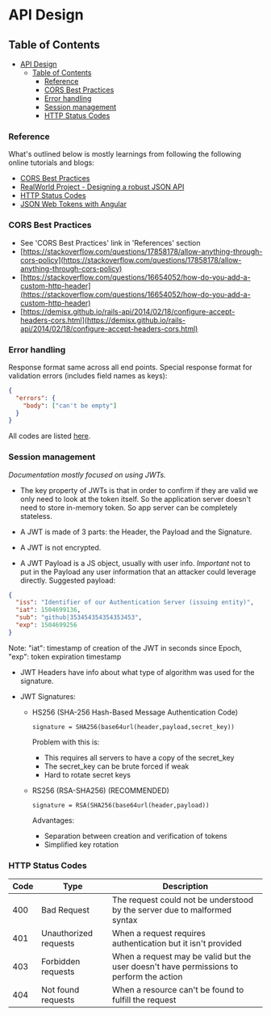 # API Design

## Table of Contents

- [API Design](#api-design)
  - [Table of Contents](#table-of-contents)
    - [Reference](#reference)
    - [CORS Best Practices](#cors-best-practices)
    - [Error handling](#error-handling)
    - [Session management](#session-management)
    - [HTTP Status Codes](#http-status-codes)

### Reference

What's outlined below is mostly learnings from following the following online tutorials and blogs:

- [CORS Best Practices](https://www.moesif.com/blog/technical/cors/Authoritative-Guide-to-CORS-Cross-Origin-Resource-Sharing-for-REST-APIs/)
- [RealWorld Project - Designing a robust JSON API](https://thinkster.io/tutorials/design-a-robust-json-api)
- [HTTP Status Codes](http://www.restapitutorial.com/httpstatuscodes.html)
- [JSON Web Tokens with Angular](https://blog.angular-university.io/angular-jwt/)

### CORS Best Practices

- See 'CORS Best Practices' link in 'References' section
- [https://stackoverflow.com/questions/17858178/allow-anything-through-cors-policy](https://stackoverflow.com/questions/17858178/allow-anything-through-cors-policy)
- [https://stackoverflow.com/questions/16654052/how-do-you-add-a-custom-http-header](https://stackoverflow.com/questions/16654052/how-do-you-add-a-custom-http-header)
- [https://demisx.github.io/rails-api/2014/02/18/configure-accept-headers-cors.html](https://demisx.github.io/rails-api/2014/02/18/configure-accept-headers-cors.html)

### Error handling

Response format same across all end points.
Special response format for validation errors (includes field names as keys):

```json
{
  "errors": {
    "body": ["can't be empty"]
  }
}
```

All codes are listed [here](#http-status-codes).

### Session management

_Documentation mostly focused on using JWTs._

- The key property of JWTs is that in order to confirm if they are valid we only need to look at the token itself. So the application server doesn't need to store in-memory token. So app server can be completely stateless.

- A JWT is made of 3 parts: the Header, the Payload and the Signature.

- A JWT is not encrypted.

- A JWT Payload is a JS object, usually with user info. _Important_ not to put in the Payload any user information that an attacker could leverage directly. Suggested payload:

```json
{
  "iss": "Identifier of our Authentication Server (issuing entity)",
  "iat": 1504699136,
  "sub": "github|353454354354353453",
  "exp": 1504699256
}
```

Note:
"iat": timestamp of creation of the JWT in seconds since Epoch,
"exp": token expiration timestamp

- JWT Headers have info about what type of algorithm was used for the signature.

- JWT Signatures:

  - HS256 (SHA-256 Hash-Based Message Authentication Code)

    `signature = SHA256(base64url(header,payload,secret_key))`

    Problem with this is:

    - This requires all servers to have a copy of the secret_key
    - The secret_key can be brute forced if weak
    - Hard to rotate secret keys

  - RS256 (RSA-SHA256) (RECOMMENDED)

    `signature = RSA(SHA256(base64url(header,payload))`

    Advantages:

    - Separation between creation and verification of tokens
    - Simplified key rotation

### HTTP Status Codes

| Code | Type                  | Description                                                                             |
| ---- | --------------------- | --------------------------------------------------------------------------------------- |
| 400  | Bad Request           | The request could not be understood by the server due to malformed syntax               |
| 401  | Unauthorized requests | When a request requires authentication but it isn't provided                            |
| 403  | Forbidden requests    | When a request may be valid but the user doesn't have permissions to perform the action |
| 404  | Not found requests    | When a resource can't be found to fulfill the request                                   |
